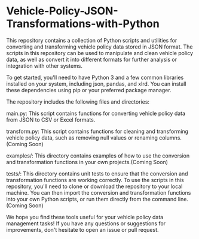 # Vehicle-Policy-JSON-Transformations-with-Python


This repository contains a collection of Python scripts and utilities for converting and transforming vehicle policy data stored in JSON format. The scripts in this repository can be used to manipulate and clean vehicle policy data, as well as convert it into different formats for further analysis or integration with other systems.

To get started, you'll need to have Python 3 and a few common libraries installed on your system, including json, pandas, and xlrd. You can install these dependencies using pip or your preferred package manager.

The repository includes the following files and directories:

main.py: This script contains functions for converting vehicle policy data from JSON to CSV or Excel formats.

transform.py: This script contains functions for cleaning and transforming vehicle policy data, such as removing null values or renaming columns.(Coming Soon)

examples/: This directory contains examples of how to use the conversion and transformation functions in your own projects.(Coming Soon)

tests/: This directory contains unit tests to ensure that the conversion and transformation functions are working correctly.
To use the scripts in this repository, you'll need to clone or download the repository to your local machine. You can then import the conversion and transformation functions into your own Python scripts, or run them directly from the command line.(Coming Soon)

We hope you find these tools useful for your vehicle policy data management tasks! If you have any questions or suggestions for improvements, don't hesitate to open an issue or pull request.
